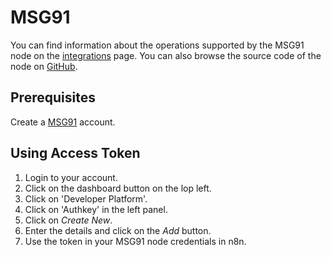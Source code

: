 # MSG91

You can find information about the operations supported by the MSG91 node on the [integrations](https://n8n.io/integrations/n8n-nodes-base.msg91) page. You can also browse the source code of the node on [GitHub](https://github.com/n8n-io/n8n/tree/master/packages/nodes-base/nodes/Msg91).

## Prerequisites

Create a [MSG91](https://msg91.com/) account.

## Using Access Token
1. Login to your account.
2. Click on the dashboard button on the lop left.
3. Click on 'Developer Platform'.
3. Click on 'Authkey' in the left panel.
4. Click on *Create New*.
5. Enter the details and click on the *Add* button.
6. Use the token in your MSG91 node credentials in n8n.
